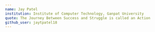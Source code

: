 ```yaml
---
name: Jay Patel
institution: Institute of Computer Technology, Ganpat University
quote: The Journey Between Success and Struggle is called an Action
github_user: jaytpatel18
---
```

